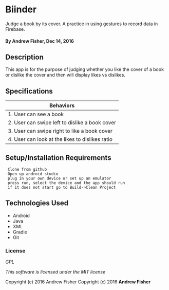 # Biinder

Judge a book by its cover. A practice in using gestures to record data in Firebase.

#### By **Andrew Fisher**, Dec 14, 2016

## Description
This app is for the purpose of judging whether you like the cover of a book or dislike the cover and then will display likes vs dislikes.
## Specifications

|Behaviors                |
|------------------------- |
|1. User can see a book|
|2. User can swipe left to dislike a book cover|
|3. User can swipe right to like a book cover|
|4. User can look at the likes to dislikes ratio|


## Setup/Installation Requirements

```
 Clone from github
 Open up android studio
 plug in your own device or set up an emulator
 press run, select the device and the app should run
 if it does not start go to Build->Clean Project
```

## Technologies Used

* Android
* Java
* XML
* Gradle
* Git

### License

*GPL*

_This software is licensed under the MIT license_

Copyright (c) 2016 Andrew Fisher
Copyright (c) 2016 **Andrew Fisher**
